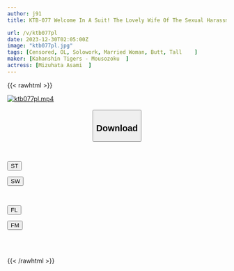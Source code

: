 ```yaml
---
author: j91
title: KTB-077 Welcome In A Suit! The Lovely Wife Of The Sexual Harassment Soap Today's Shift: Asami Asami Mizubata

url: /v/ktb077pl
date: 2023-12-30T02:05:00Z
image: "ktb077pl.jpg"
tags: [Censored, OL, Solowork, Married Woman, Butt, Tall	]
maker: [Kahanshin Tigers - Mousozoku  ]
actress: [Mizuhata Asami  ]
---
```



{{< rawhtml >}}

<div class="video" data-videoid="Xz9YgVJYeAUDjxx">
    <a href="javascript:;">
        <img src="/v/ktb077pl/ktb077pl.jpg" width="WIDTH" height="HEIGHT" alt="ktb077pl.mp4" loading="lazy">
    </a>
</div>

<script type="text/javascript" src="https://j91.asia/asset/on-demand-st.js"></script>

<br>
  <link rel="stylesheet" href="https://j91.asia/asset/bs5.css">
  
  <center>
  <button class="btn btn-primary" type="button" data-bs-toggle="collapse" data-bs-target=".multi-collapse" aria-expanded="false" aria-controls="multiCollapseExample1 multiCollapseExample2"><h2>Download</h2></button></center>
</p>
<div class="row">
  <div class="col">
    <div class="collapse multi-collapse" id="multiCollapseExample1">
      <div class="card card-body">
	      	      <br>
<div class="buttons">  
<p><a href="https://streamtape.to/v/Xz9YgVJYeAUDjxx" target="_blank"><button class="btn-hover color-3"><i class="fa fa-download"></i> ST</button></a></p>
<p><a href="https://flaswish.com/wqau08s1zfha" target="_blank"><button class="btn-hover color-2"><i class="fa fa-download"></i> SW</button></a></p></div>
    </div>
  </div>
</div>
  <div class="col">
    <div class="collapse multi-collapse" id="multiCollapseExample2">
      <div class="card card-body">
	      <br>
<div class="buttons">
<p><a href="https://filelions.site/f/5rei2h5e2uh4" target="_blank"><button class="btn-hover color-9"><i class="fa fa-download"></i> FL</button></a></p>
<p><a href="https://filemoon.sx/d/c0c54we5rb07" target="_blank"><button class="btn-hover color-8"><i class="fa fa-download"></i> FM</button></a></p></div>
<br><br>
      </div>
    </div>
  </div>
</div>

{{< /rawhtml >}}